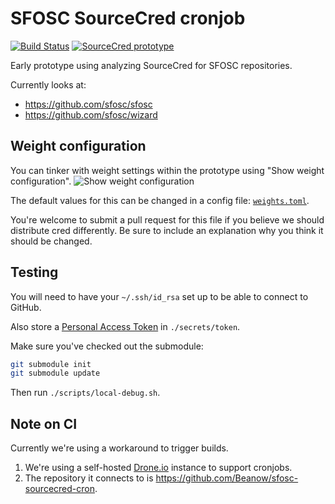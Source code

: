 # SFOSC SourceCred cronjob

[![Build Status](https://drone.sfosc.robin-it.com/api/badges/Beanow/sfosc-sourcecred-cron/status.svg)](https://drone.sfosc.robin-it.com/Beanow/sfosc-sourcecred-cron)
[![SourceCred prototype](https://badgen.net/badge/SourceCred/prototype)](https://beanow.github.io/sfosc-sourcecred-cron/prototype/)

Early prototype using analyzing SourceCred for SFOSC repositories.

Currently looks at:

- https://github.com/sfosc/sfosc
- https://github.com/sfosc/wizard

## Weight configuration

You can tinker with weight settings within the prototype using "Show weight configuration".
![Show weight configuration](https://user-images.githubusercontent.com/1400023/58102973-d9506880-7bea-11e9-836f-71d9a6768ab4.png)

The default values for this can be changed in a config file: [`weights.toml`](./weights.toml).

You're welcome to submit a pull request for this file if you believe we should distribute cred differently.
Be sure to include an explanation why you think it should be changed.

## Testing

You will need to have your `~/.ssh/id_rsa` set up to be able to connect to GitHub.

Also store a [Personal Access Token](https://github.com/settings/tokens) in `./secrets/token`.

Make sure you've checked out the submodule:

```sh
git submodule init
git submodule update
```

Then run `./scripts/local-debug.sh`.

## Note on CI

Currently we're using a workaround to trigger builds.

1. We're using a self-hosted [Drone.io](https://drone.io) instance to support cronjobs.
2. The repository it connects to is https://github.com/Beanow/sfosc-sourcecred-cron.
